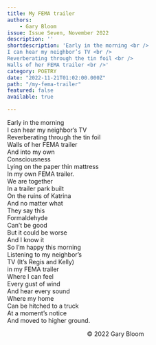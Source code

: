 ```yaml
---
title: My FEMA trailer
authors:
    - Gary Bloom
issue: Issue Seven, November 2022
description: ''
shortdescription: 'Early in the morning <br />
I can hear my neighbor’s TV <br />
Reverberating through the tin foil <br />
Walls of her FEMA trailer <br />'
category: POETRY
date: "2022-11-21T01:02:00.000Z"
path: "/my-fema-trailer"
featured: false
available: true

---
```


Early in the morning <br />
I can hear my neighbor’s TV <br />
Reverberating through the tin foil <br />
Walls of her FEMA trailer <br />
And into my own  <br />
Consciousness <br />
Lying on the paper thin mattress <br />
In my own FEMA trailer. <br />
We are together <br />
In a trailer park built <br />
On the ruins of Katrina <br />
And no matter what  <br />
They say this <br />
Formaldehyde <br />
Can’t be good <br />
But it could be worse <br />
And I know it <br />
So I’m happy this morning <br />
Listening to my neighbor’s  <br />
TV (It’s Regis and Kelly)  <br />
in my FEMA trailer  <br />
Where I can feel <br />
Every gust of wind <br />
And hear every sound <br />
Where my home <br />
Can be hitched to a truck <br />
At a moment’s notice <br />
And moved to higher ground. <br />


<p style="text-align: center;">© 2022 Gary Bloom</p>